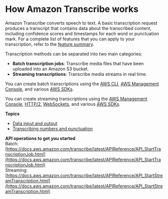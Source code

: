 # How Amazon Transcribe works<a name="how-it-works"></a>

Amazon Transcribe converts speech to text\. A basic transcription request produces a transcript that contains data about the transcribed content, including confidence scores and timestamps for each word or punctuation mark\. For a complete list of features that you can apply to your transcription, refer to the [feature summary](feature-matrix.md)\.

Transcription methods can be separated into two main categories:
+ **Batch transcription jobs**: Transcribe media files that have been uploaded into an Amazon S3 bucket\.
+ **Streaming transcriptions**: Transcribe media streams in real time\.

You can create batch transcriptions using the [AWS CLI](getting-started-cli.md), [AWS Management Console](getting-started-console.md), and various [AWS SDKs](getting-started-sdk.md)\.

You can create streaming transcriptions using the [AWS Management Console](getting-started-console.md), [HTTP/2](streaming-http2.md), [WebSockets](streaming-websocket.md), and various [AWS SDKs](getting-started-sdk.md)\.



**Topics**
+ [Data input and output](how-input.md)
+ [Transcribing numbers and punctuation](how-numbers.md)



**API operations to get you started**  
Batch: [https://docs.aws.amazon.com/transcribe/latest/APIReference/API_StartTranscriptionJob.html](https://docs.aws.amazon.com/transcribe/latest/APIReference/API_StartTranscriptionJob.html)  
Streaming: [https://docs.aws.amazon.com/transcribe/latest/APIReference/API_StartStreamTranscription.html](https://docs.aws.amazon.com/transcribe/latest/APIReference/API_StartStreamTranscription.html) 